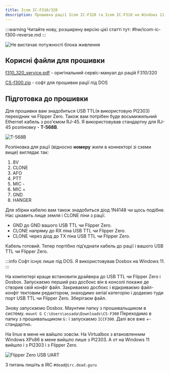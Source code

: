```yaml
---
title: Icom IC-F310/320
description: Прошивка рації Icom IC-F320 та Icom IC-F310 на Windows 11
---
```


:::warning
Читайте нову, розширену версію цієї статті тут: #hw/icom-ic-f300-reverse.md
:::

![Не вистачає потужності блока живлення](https://assada.dead.guru/storage/images/1691399195_image.png)

## Корисні файли для прошивки

[f310_320_service.pdf](https://assada.dead.guru/storage/images/1691350338_f310_320_service.pdf) - оригінальний сервіс-мануал до рацій F310/320

[CS-f300.zip](https://assada.dead.guru/storage/images/1691350430_cs-_f300.zip) - софт для прошивки рації під DOS

## Підготовка до прошивки

Для прошивки вам знадобиться USB TTL(я використовую Pl2303) перехідник чи Flipper Zero. Також вам потрібен буде восьмижильний Ethernet кабель з роз'ємом RJ-45. Я використовував стандартну для RJ-45 розпіновку - **T-568B**.

![T-568B](https://assada.dead.guru/storage/images/1691350719_image.png)

Розпіновка для рації (відносно **номеру** жили в коннекторі зі схеми вище) виглядає так:

1. 8V
2. CLONE
3. AFO
4. PTT
5. MIC -
6. MIC +
7. GND
8. HANGER

Для збірки кабелю вам також знадобиться діод 1N4148 чи щось подібне.
Нас цікавить лище земля і CLONE піни з рації.

* GND до GND вашого USB TTL чи Flipper Zero.
* CLONE напряму до RX піна USB TTL чи Flipper Zero.
* CLONE через діод до TX піна USB TTL чи Flipper Zero.

Кабель готовий. Тепер портібно під'єднати кабель до рації і вашого USB TTL чи Flipper Zero.

:::info
Софт існує лише під DOS. Я використовував Dosbox на Windows 11.
:::

На компютері краще встановити драйвера до USB TTL чи Flipper Zero і Dosbox. Запускаємо перший раз досбокс він в консолі покаже де створив свій конфіг файл. Закриваємо досбокс і відкриваємо файл-конфіг тектовим редактором, знаходимо serial категорію і додаємо туди порт USB TTL чи Flipper Zero. Зберігаєм файл.

Знову запускаємо Dosbox. Маунтим папку з прошивальщиком в систему. `mount G C:\Users\assada\Downloads\CS-F300`
Переходимо в папку з прошивальщиком `G:` і запускаємо `ICCF300`. Далі все вже +- стандартно.

На linux в мене не вайшло зовсім. На Virtualbox з втановленним Windows XPx86 в мене вийшло лише з Pl2303. А от на Windows 11 вийшло і з Pl2303 і з Flipper Zero.

![Flipper Zero USB UART](https://assada.dead.guru/storage/images/1691399255_image.png)

З питань пишіть в IRC `#dead@irc.dead.guru`
